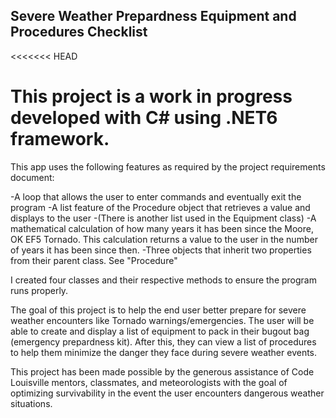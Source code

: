 ## Severe Weather Prepardness Equipment and Procedures Checklist
<<<<<<< HEAD
# This project is a work in progress developed with C# using .NET6 framework.
This app uses the following features as required by the project requirements document:

-A loop that allows the user to enter commands and eventually exit the program
-A list feature of the Procedure object that retrieves a value and displays to the user
-(There is another list used in the Equipment class)
-A mathematical calculation of how many years it has been since the Moore, OK EF5 Tornado.
This calculation returns a value to the user in the number of years it has been since then.
-Three objects that inherit two properties from their parent class. See "Procedure"

I created four classes and their respective methods to ensure the program runs properly. 

The goal of this project is to help the end user better prepare for severe weather encounters like Tornado warnings/emergencies.
The user will be able to create and display a list of equipment to pack in their bugout bag (emergency prepardness kit).
After this, they can view a list of procedures to help them minimize the danger they face during severe weather events. 

This project has been made possible by the generous assistance of Code Louisville 
mentors, classmates, and meteorologists with the goal of optimizing survivability 
in the event the user encounters dangerous weather situations. 
